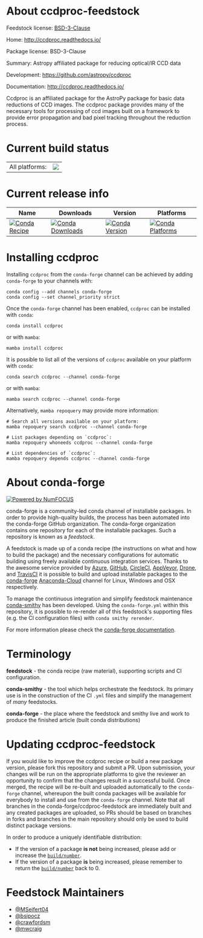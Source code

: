 About ccdproc-feedstock
=======================

Feedstock license: [BSD-3-Clause](https://github.com/conda-forge/ccdproc-feedstock/blob/main/LICENSE.txt)

Home: http://ccdproc.readthedocs.io/

Package license: BSD-3-Clause

Summary: Astropy affiliated package for reducing optical/IR CCD data

Development: https://github.com/astropy/ccdproc

Documentation: http://ccdproc.readthedocs.io/

Ccdproc is an affiliated package for the AstroPy package for basic data
reductions of CCD images. The ccdproc package provides many of the
necessary tools for processing of ccd images built on a framework to
provide error propagation and bad pixel tracking throughout the reduction
process.


Current build status
====================


<table><tr><td>All platforms:</td>
    <td>
      <a href="https://dev.azure.com/conda-forge/feedstock-builds/_build/latest?definitionId=3802&branchName=main">
        <img src="https://dev.azure.com/conda-forge/feedstock-builds/_apis/build/status/ccdproc-feedstock?branchName=main">
      </a>
    </td>
  </tr>
</table>

Current release info
====================

| Name | Downloads | Version | Platforms |
| --- | --- | --- | --- |
| [![Conda Recipe](https://img.shields.io/badge/recipe-ccdproc-green.svg)](https://anaconda.org/conda-forge/ccdproc) | [![Conda Downloads](https://img.shields.io/conda/dn/conda-forge/ccdproc.svg)](https://anaconda.org/conda-forge/ccdproc) | [![Conda Version](https://img.shields.io/conda/vn/conda-forge/ccdproc.svg)](https://anaconda.org/conda-forge/ccdproc) | [![Conda Platforms](https://img.shields.io/conda/pn/conda-forge/ccdproc.svg)](https://anaconda.org/conda-forge/ccdproc) |

Installing ccdproc
==================

Installing `ccdproc` from the `conda-forge` channel can be achieved by adding `conda-forge` to your channels with:

```
conda config --add channels conda-forge
conda config --set channel_priority strict
```

Once the `conda-forge` channel has been enabled, `ccdproc` can be installed with `conda`:

```
conda install ccdproc
```

or with `mamba`:

```
mamba install ccdproc
```

It is possible to list all of the versions of `ccdproc` available on your platform with `conda`:

```
conda search ccdproc --channel conda-forge
```

or with `mamba`:

```
mamba search ccdproc --channel conda-forge
```

Alternatively, `mamba repoquery` may provide more information:

```
# Search all versions available on your platform:
mamba repoquery search ccdproc --channel conda-forge

# List packages depending on `ccdproc`:
mamba repoquery whoneeds ccdproc --channel conda-forge

# List dependencies of `ccdproc`:
mamba repoquery depends ccdproc --channel conda-forge
```


About conda-forge
=================

[![Powered by
NumFOCUS](https://img.shields.io/badge/powered%20by-NumFOCUS-orange.svg?style=flat&colorA=E1523D&colorB=007D8A)](https://numfocus.org)

conda-forge is a community-led conda channel of installable packages.
In order to provide high-quality builds, the process has been automated into the
conda-forge GitHub organization. The conda-forge organization contains one repository
for each of the installable packages. Such a repository is known as a *feedstock*.

A feedstock is made up of a conda recipe (the instructions on what and how to build
the package) and the necessary configurations for automatic building using freely
available continuous integration services. Thanks to the awesome service provided by
[Azure](https://azure.microsoft.com/en-us/services/devops/), [GitHub](https://github.com/),
[CircleCI](https://circleci.com/), [AppVeyor](https://www.appveyor.com/),
[Drone](https://cloud.drone.io/welcome), and [TravisCI](https://travis-ci.com/)
it is possible to build and upload installable packages to the
[conda-forge](https://anaconda.org/conda-forge) [Anaconda-Cloud](https://anaconda.org/)
channel for Linux, Windows and OSX respectively.

To manage the continuous integration and simplify feedstock maintenance
[conda-smithy](https://github.com/conda-forge/conda-smithy) has been developed.
Using the ``conda-forge.yml`` within this repository, it is possible to re-render all of
this feedstock's supporting files (e.g. the CI configuration files) with ``conda smithy rerender``.

For more information please check the [conda-forge documentation](https://conda-forge.org/docs/).

Terminology
===========

**feedstock** - the conda recipe (raw material), supporting scripts and CI configuration.

**conda-smithy** - the tool which helps orchestrate the feedstock.
                   Its primary use is in the construction of the CI ``.yml`` files
                   and simplify the management of *many* feedstocks.

**conda-forge** - the place where the feedstock and smithy live and work to
                  produce the finished article (built conda distributions)


Updating ccdproc-feedstock
==========================

If you would like to improve the ccdproc recipe or build a new
package version, please fork this repository and submit a PR. Upon submission,
your changes will be run on the appropriate platforms to give the reviewer an
opportunity to confirm that the changes result in a successful build. Once
merged, the recipe will be re-built and uploaded automatically to the
`conda-forge` channel, whereupon the built conda packages will be available for
everybody to install and use from the `conda-forge` channel.
Note that all branches in the conda-forge/ccdproc-feedstock are
immediately built and any created packages are uploaded, so PRs should be based
on branches in forks and branches in the main repository should only be used to
build distinct package versions.

In order to produce a uniquely identifiable distribution:
 * If the version of a package **is not** being increased, please add or increase
   the [``build/number``](https://docs.conda.io/projects/conda-build/en/latest/resources/define-metadata.html#build-number-and-string).
 * If the version of a package **is** being increased, please remember to return
   the [``build/number``](https://docs.conda.io/projects/conda-build/en/latest/resources/define-metadata.html#build-number-and-string)
   back to 0.

Feedstock Maintainers
=====================

* [@MSeifert04](https://github.com/MSeifert04/)
* [@bsipocz](https://github.com/bsipocz/)
* [@crawfordsm](https://github.com/crawfordsm/)
* [@mwcraig](https://github.com/mwcraig/)

